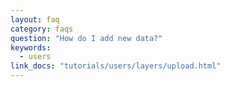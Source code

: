 ```yaml
---
layout: faq
category: faqs
question: "How do I add new data?"
keywords:
  - users
link_docs: "tutorials/users/layers/upload.html"
---
```

